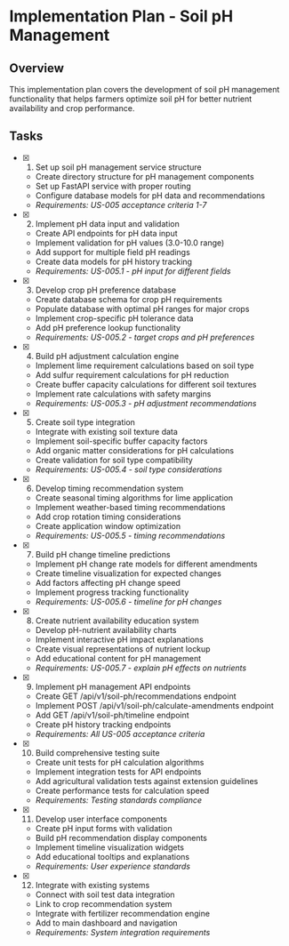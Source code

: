 # Implementation Plan - Soil pH Management

## Overview
This implementation plan covers the development of soil pH management functionality that helps farmers optimize soil pH for better nutrient availability and crop performance.

## Tasks

- [x] 1. Set up soil pH management service structure
  - Create directory structure for pH management components
  - Set up FastAPI service with proper routing
  - Configure database models for pH data and recommendations
  - _Requirements: US-005 acceptance criteria 1-7_

- [x] 2. Implement pH data input and validation
  - Create API endpoints for pH data input
  - Implement validation for pH values (3.0-10.0 range)
  - Add support for multiple field pH readings
  - Create data models for pH history tracking
  - _Requirements: US-005.1 - pH input for different fields_

- [x] 3. Develop crop pH preference database
  - Create database schema for crop pH requirements
  - Populate database with optimal pH ranges for major crops
  - Implement crop-specific pH tolerance data
  - Add pH preference lookup functionality
  - _Requirements: US-005.2 - target crops and pH preferences_

- [x] 4. Build pH adjustment calculation engine
  - Implement lime requirement calculations based on soil type
  - Add sulfur requirement calculations for pH reduction
  - Create buffer capacity calculations for different soil textures
  - Implement rate calculations with safety margins
  - _Requirements: US-005.3 - pH adjustment recommendations_

- [x] 5. Create soil type integration
  - Integrate with existing soil texture data
  - Implement soil-specific buffer capacity factors
  - Add organic matter considerations for pH calculations
  - Create validation for soil type compatibility
  - _Requirements: US-005.4 - soil type considerations_

- [x] 6. Develop timing recommendation system
  - Create seasonal timing algorithms for lime application
  - Implement weather-based timing recommendations
  - Add crop rotation timing considerations
  - Create application window optimization
  - _Requirements: US-005.5 - timing recommendations_

- [x] 7. Build pH change timeline predictions
  - Implement pH change rate models for different amendments
  - Create timeline visualization for expected changes
  - Add factors affecting pH change speed
  - Implement progress tracking functionality
  - _Requirements: US-005.6 - timeline for pH changes_

- [x] 8. Create nutrient availability education system
  - Develop pH-nutrient availability charts
  - Implement interactive pH impact explanations
  - Create visual representations of nutrient lockup
  - Add educational content for pH management
  - _Requirements: US-005.7 - explain pH effects on nutrients_

- [x] 9. Implement pH management API endpoints
  - Create GET /api/v1/soil-ph/recommendations endpoint
  - Implement POST /api/v1/soil-ph/calculate-amendments endpoint
  - Add GET /api/v1/soil-ph/timeline endpoint
  - Create pH history tracking endpoints
  - _Requirements: All US-005 acceptance criteria_

- [x] 10. Build comprehensive testing suite
  - Create unit tests for pH calculation algorithms
  - Implement integration tests for API endpoints
  - Add agricultural validation tests against extension guidelines
  - Create performance tests for calculation speed
  - _Requirements: Testing standards compliance_

- [x] 11. Develop user interface components
  - Create pH input forms with validation
  - Build pH recommendation display components
  - Implement timeline visualization widgets
  - Add educational tooltips and explanations
  - _Requirements: User experience standards_

- [x] 12. Integrate with existing systems
  - Connect with soil test data integration
  - Link to crop recommendation system
  - Integrate with fertilizer recommendation engine
  - Add to main dashboard and navigation
  - _Requirements: System integration requirements_